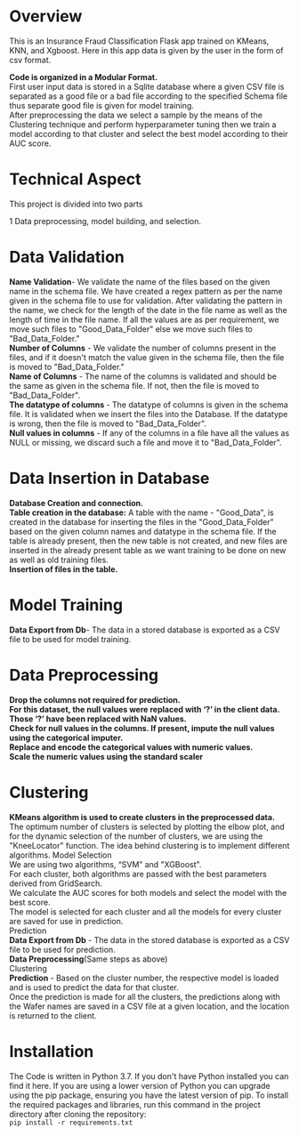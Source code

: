 # Overview </br> 
This is an Insurance Fraud Classification Flask app trained on KMeans, KNN, and Xgboost. Here in this app data is given by the user in the form of csv format.</br> 

**Code is organized in a Modular Format.** </br> 
First user input data is stored in a Sqlite database where a given CSV file is separated as a good file or a bad file according to the specified Schema file thus separate good file is given for model training.</br> 
After preprocessing the data we select a sample by the means of the Clustering technique and perform hyperparameter tuning then we train a model according to that cluster and select the best model according to their AUC score. </br> 

# Technical Aspect 
This project is divided into two parts </br> 

1 Data preprocessing, model building, and selection. </br> 
# Data Validation </br> 
**Name Validation**- We validate the name of the files based on the given name in the schema file. We have created a regex pattern as per the name given in the schema file to use for validation. After validating the pattern in the name,
we check for the length of the date in the file name as well as the length of time in the file name. If all the values are as per requirement, we move such files to "Good_Data_Folder" else we move such files to "Bad_Data_Folder." </br> 
**Number of Columns** - We validate the number of columns present in the files, and if it doesn't match the value given in the schema file, then the file is moved to "Bad_Data_Folder." </br> 
**Name of Columns** - The name of the columns is validated and should be the same as given in the schema file. If not, then the file is moved to "Bad_Data_Folder". </br> 
**The datatype of columns** - The datatype of columns is given in the schema file. It is validated when we insert the files into the Database. If the datatype is wrong, then the file is moved to "Bad_Data_Folder". </br> 
**Null values in columns** - If any of the columns in a file have all the values as NULL or missing, we discard such a file and move it to "Bad_Data_Folder". </br> 
# Data Insertion in Database </br> 
**Database Creation and connection.** </br> 
**Table creation in the database:** A table with the name - "Good_Data", is created in the database for inserting the files in the "Good_Data_Folder" 
based on the given column names and datatype in the schema file. If the table is already present, then the new table is not created, and new files are
inserted in the already present table as we want training to be done on new as well as old training files.  </br> 
**Insertion of files in the table.** </br> 
# Model Training </br> 
**Data Export from Db**- The data in a stored database is exported as a CSV file to be used for model training. </br> 
# Data Preprocessing </br> 
**Drop the columns not required for prediction.** </br> 
**For this dataset, the null values were replaced with ‘?’ in the client data. Those ‘?’ have been replaced with NaN values.** </br> 
**Check for null values in the columns. If present, impute the null values using the categorical imputer.** </br> 
**Replace and encode the categorical values with numeric values.** </br> 
**Scale the numeric values using the standard scaler**</br> 
# Clustering </br> 
**KMeans algorithm is used to create clusters in the preprocessed data.** </br> 
The optimum number of clusters is selected by plotting the elbow plot, and for the dynamic selection of the number of clusters, we are using the "KneeLocator" function. The idea behind clustering is to implement different algorithms.
Model Selection </br> 
We are using two algorithms, “SVM” and "XGBoost". </br> 
For each cluster, both algorithms are passed with the best parameters derived from GridSearch. </br> 
We calculate the AUC scores for both models and select the model with the best score. </br> 
The model is selected for each cluster and all the models for every cluster are saved for use in prediction. </br> 
Prediction </br> 
**Data Export from Db** - The data in the stored database is exported as a CSV file to be used for prediction. </br> 
**Data Preprocessing**(Same steps as above) </br> 
Clustering </br> 
**Prediction** - Based on the cluster number, the respective model is loaded and is used to predict the data for that cluster.</br> 
Once the prediction is made for all the clusters, the predictions along with the Wafer names are saved in a CSV file at a given location, and the location is returned to the client.

# Installation </br> 
The Code is written in Python 3.7. If you don't have Python installed you can find it here. If you are using a lower version of Python you can upgrade using the pip package, ensuring you have the latest version of pip. To install the required packages and libraries, run this command in the project directory after cloning the repository: </br> 
```pip install -r requirements.txt```
